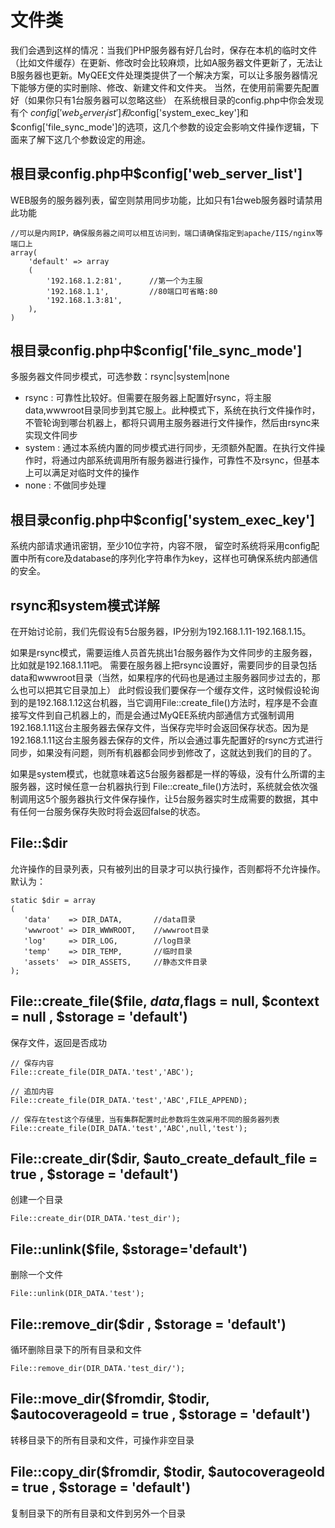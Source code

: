 文件类
======
我们会遇到这样的情况：当我们PHP服务器有好几台时，保存在本机的临时文件（比如文件缓存）在更新、修改时会比较麻烦，比如A服务器文件更新了，无法让B服务器也更新。MyQEE文件处理类提供了一个解决方案，可以让多服务器情况下能够方便的实时删除、修改、新建文件和文件夹。
当然，在使用前需要先配置好（如果你只有1台服务器可以忽略这些）
在系统根目录的config.php中你会发现有个 $config['web_server_list']和$config['system_exec_key']和$config['file_sync_mode']的选项，这几个参数的设定会影响文件操作逻辑，下面来了解下这几个参数设定的用途。

根目录config.php中$config['web_server_list']
------
WEB服务的服务器列表，留空则禁用同步功能，比如只有1台web服务器时请禁用此功能

	//可以是内网IP，确保服务器之间可以相互访问到，端口请确保指定到apache/IIS/nginx等端口上
	array(
	    'default' => array
	    (
	        '192.168.1.2:81',      //第一个为主服
	        '192.168.1.1',         //80端口可省略:80
	        '192.168.1.3:81',
	    ),
	)


根目录config.php中$config['file_sync_mode']
------
多服务器文件同步模式，可选参数：rsync|system|none

 * rsync  : 可靠性比较好。但需要在服务器上配置好rsync，将主服data,wwwroot目录同步到其它服上。此种模式下，系统在执行文件操作时，不管轮询到哪台机器上，都将只调用主服务器进行文件操作，然后由rsync来实现文件同步
 * system : 通过本系统内置的同步模式进行同步，无须额外配置。在执行文件操作时，将通过内部系统调用所有服务器进行操作，可靠性不及rsync，但基本上可以满足对临时文件的操作
 * none   : 不做同步处理


根目录config.php中$config['system_exec_key']
------
系统内部请求通讯密钥，至少10位字符，内容不限， 留空时系统将采用config配置中所有core及database的序列化字符串作为key，这样也可确保系统内部通信的安全。

rsync和system模式详解
------
在开始讨论前，我们先假设有5台服务器，IP分别为192.168.1.11-192.168.1.15。

如果是rsync模式，需要运维人员首先挑出1台服务器作为文件同步的主服务器，比如就是192.168.1.11吧。
需要在服务器上把rsync设置好，需要同步的目录包括data和wwwroot目录（当然，如果程序的代码也是通过主服务器同步过去的，那么也可以把其它目录加上）
此时假设我们要保存一个缓存文件，这时候假设轮询到的是192.168.1.12这台机器，当它调用File::create_file()方法时，程序是不会直接写文件到自己机器上的，而是会通过MyQEE系统内部通信方式强制调用192.168.1.11这台主服务器去保存文件，当保存完毕时会返回保存状态。因为是192.168.1.11这台主服务器去保存的文件，所以会通过事先配置好的rsync方式进行同步，如果没有问题，则所有机器都会同步到修改了，这就达到我们的目的了。

如果是system模式，也就意味着这5台服务器都是一样的等级，没有什么所谓的主服务器，这时候任意一台机器执行到
File::create_file()方法时，系统就会依次强制调用这5个服务器执行文件保存操作，让5台服务器实时生成需要的数据，其中有任何一台服务保存失败时将会返回false的状态。


File::$dir
-----
允许操作的目录列表，只有被列出的目录才可以执行操作，否则都将不允许操作。默认为：

	static $dir = array
	(
	   'data'    => DIR_DATA,		//data目录
	   'wwwroot' => DIR_WWWROOT,	//wwwroot目录
	   'log'     => DIR_LOG,		//log目录
	   'temp'    => DIR_TEMP,		//临时目录
	   'assets'  => DIR_ASSETS,		//静态文件目录
	);


File::create_file($file, $data ,$flags = null, $context = null , $storage = 'default')
-----
保存文件，返回是否成功

	// 保存内容
	File::create_file(DIR_DATA.'test','ABC');
	
	// 追加内容
	File::create_file(DIR_DATA.'test','ABC',FILE_APPEND);
	
	// 保存在test这个存储里，当有集群配置时此参数将生效采用不同的服务器列表
	File::create_file(DIR_DATA.'test','ABC',null,'test');

File::create_dir($dir, $auto_create_default_file = true , $storage = 'default')
-----
创建一个目录

	File::create_dir(DIR_DATA.'test_dir');

File::unlink($file, $storage='default')
-----
删除一个文件

	File::unlink(DIR_DATA.'test');

File::remove_dir($dir , $storage = 'default')
-----
循环删除目录下的所有目录和文件

	File::remove_dir(DIR_DATA.'test_dir/');

File::move_dir($fromdir, $todir, $autocoverageold = true , $storage = 'default')
-----
转移目录下的所有目录和文件，可操作非空目录


File::copy_dir($fromdir, $todir, $autocoverageold = true , $storage = 'default')
-----
复制目录下的所有目录和文件到另外一个目录

